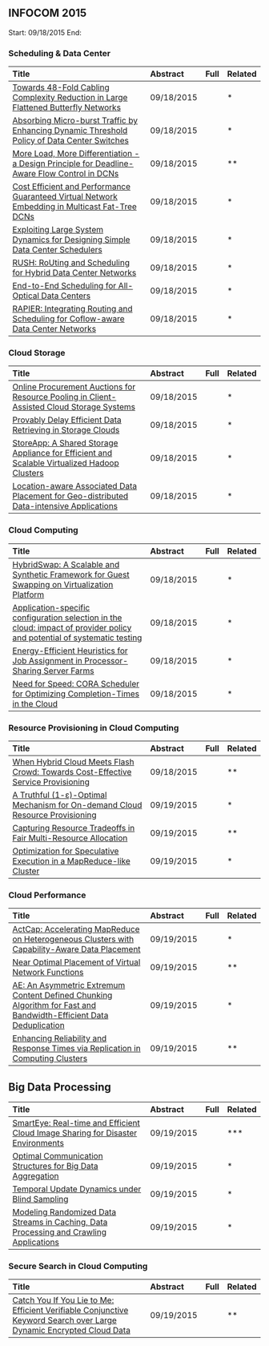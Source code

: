 ## INFOCOM 2015

Start: 09/18/2015
End: 

### Scheduling & Data Center
|Title| Abstract| Full| Related|
|:----|:----|:----|:---|
|[Towards 48-Fold Cabling Complexity Reduction in Large Flattened Butterfly Networks](http://www.dcs.warwick.ac.uk/~florin/lib/infocom15c.pdf)|09/18/2015| |*|
|[Absorbing Micro-burst Traffic by Enhancing Dynamic Threshold Policy of Data Center Switches](http://nns.cs.tsinghua.edu.cn/paper/infocom15_dfs.pdf)|09/18/2015| |*|
|[More Load, More Differentiation - a Design Principle for Deadline-Aware Flow Control in DCNs](http://ieeexplore.ieee.org/stamp/stamp.jsp?arnumber=7218375)|09/18/2015| |**|
|[Cost Efficient and Performance Guaranteed Virtual Network Embedding in Multicast Fat-Tree DCNs](http://ieeexplore.ieee.org/xpl/articleDetails.jsp?arnumber=7218376&filter%3DAND(p_IS_Number%3A7218353))|09/18/2015| |*|
|[Exploiting Large System Dynamics for Designing Simple Data Center Schedulers](http://newslab.ece.ohio-state.edu/research/resources/infocom15_large.pdf)|09/18/2015| |*|
|[RUSH: RoUting and Scheduling for Hybrid Data Center Networks](http://ieeexplore.ieee.org/stamp/stamp.jsp?tp=&arnumber=7218407)|09/18/2015| |*|
|[End-to-End Scheduling for All-Optical Data Centers](http://cseweb.ucsd.edu/~gmporter/papers/opticalsched-infocom15.pdf)|09/18/2015| |*|
|[RAPIER: Integrating Routing and Scheduling for Coflow-aware Data Center Networks](http://ieeexplore.ieee.org/stamp/stamp.jsp?arnumber=7218408)|09/18/2015| |*|

### Cloud Storage
|Title| Abstract| Full| Related|
|:----|:----|:----|:---|
|[Online Procurement Auctions for Resource Pooling in Client-Assisted Cloud Storage Systems](http://pages.cpsc.ucalgary.ca/~zongpeng/publications/infocom15-jian.pdf)|09/18/2015| |*|
|[Provably Delay Efficient Data Retrieving in Storage Clouds](http://newslab.ece.ohio-state.edu/research/resources/storage_infocom15.pdf)|09/18/2015| |*|
|[StoreApp: A Shared Storage Appliance for Efficient and Scalable Virtualized Hadoop Clusters](http://ieeexplore.ieee.org/xpl/articleDetails.jsp?arnumber=7218427)|09/18/2015| |*|
|[Location-aware Associated Data Placement for Geo-distributed Data-intensive Applications](http://grp.pan.uvic.ca/~boyangyu/ADP-info15.pdf)|09/18/2015| |*|


### Cloud Computing
|Title| Abstract| Full| Related|
|:----|:----|:----|:---|
|[HybridSwap: A Scalable and Synthetic Framework for Guest Swapping on Virtualization Platform](http://ieeexplore.ieee.org/stamp/stamp.jsp?tp=&arnumber=7218457)|09/18/2015| |*|
|[Application-specific configuration selection in the cloud: impact of provider policy and potential of systematic testing](https://engineering.purdue.edu/~isl/papers/hajjat2015infocomCloudPolicy.pdf)|09/18/2015| |*|
|[Energy-Efficient Heuristics for Job Assignment in Processor-Sharing Server Farms](http://ieeexplore.ieee.org/xpl/articleDetails.jsp?arnumber=7218459)|09/18/2015| |*|
|[Need for Speed: CORA Scheduler for Optimizing Completion-Times in the Cloud](http://www.seas.gwu.edu/~tlan/papers/CORA2014.pdf)|09/18/2015| |*|


### Resource Provisioning in Cloud Computing
|Title| Abstract| Full| Related|
|:----|:----|:----|:---|
[When Hybrid Cloud Meets Flash Crowd: Towards Cost-Effective Service Provisioning](http://grid.hust.edu.cn/fmliu/infocom15-hybridcloud-FangmingLiu.pdf)|09/18/2015| |**|
|[A Truthful (1-ɛ)-Optimal Mechanism for On-demand Cloud Resource Provisioning](http://infocom2015.ieee-infocom.org/program/main-technical-program)|09/19/2015| |*|
|[Capturing Resource Tradeoffs in Fair Multi-Resource Allocation](http://www.cs.huji.ac.il/~dhay/publications/MRA.pdf)|09/19/2015| |**|
|[Optimization for Speculative Execution in a MapReduce-like Cluster](http://arxiv.org/pdf/1406.0609.pdf)|09/19/2015| |*|

### Cloud Performance
|Title| Abstract| Full| Related|
|:----|:----|:----|:---|
|[ActCap: Accelerating MapReduce on Heterogeneous Clusters with Capability-Aware Data Placement](http://ieeexplore.ieee.org/xpl/login.jsp?tp=&arnumber=7218509)|09/19/2015| |*|
|[Near Optimal Placement of Virtual Network Functions](http://ieeexplore.ieee.org/xpl/login.jsp?tp=&arnumber=7218511)|09/19/2015| |**|
|[AE: An Asymmetric Extremum Content Defined Chunking Algorithm for Fast and Bandwidth-Efficient Data Deduplication](http://wxia.hustbackup.cn/AE-INFOCOM-zhang.pdf)|09/19/2015| |*|
|[Enhancing Reliability and Response Times via Replication in Computing Clusters](http://www.zhanqiu.co.uk/uploads/2/1/0/9/21098362/infocom_faulttolerance.pdf)|09/19/2015| |**|

## Big Data Processing
|Title| Abstract| Full| Related|
|:----|:----|:----|:---|
|[SmartEye: Real-time and Efficient Cloud Image Sharing for Disaster Environments](http://ieeexplore.ieee.org/xpl/articleDetails.jsp?reload=true&arnumber=7218541)|09/19/2015| |***|
|[Optimal Communication Structures for Big Data Aggregation](http://eprints.networks.imdea.org/948/1/edas.final-1570012153.pdf)|09/19/2015| |*|
|[Temporal Update Dynamics under Blind Sampling](https://engineering.tamu.edu/media/2079489/2015-1-2.pdf)|09/19/2015| |*|
|[Modeling Randomized Data Streams in Caching, Data Processing and Crawling Applications](http://irl.cse.tamu.edu/people/tanzir/papers/infocom2015b.pdf)|09/19/2015| |*|

### Secure Search in Cloud Computing
|Title| Abstract| Full| Related|
|:----|:----|:----|:---|
|[Catch You If You Lie to Me: Efficient Verifiable Conjunctive Keyword Search over Large Dynamic Encrypted Cloud Data](http://ieeexplore.ieee.org/xpl/login.jsp?tp=&arnumber=7218596)|09/19/2015| |**|
